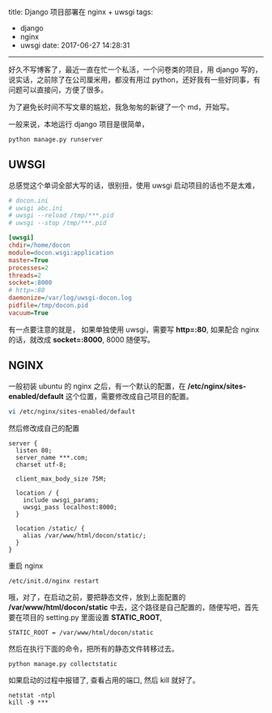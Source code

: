 title: Django 项目部署在 nginx + uwsgi
tags:
  - django
  - nginx
  - uwsgi
date: 2017-06-27 14:28:31
---

好久不写博客了，最近一直在忙一个私活，一个问卷类的项目，用 django 写的，说实话，之前除了在公司厘米用，都没有用过 python，还好我有一些好同事，有问题可以直接问，方便了很多。

为了避免长时间不写文章的尴尬，我急匆匆的新键了一个 md，开始写。

一般来说，本地运行 django 项目是很简单，
```sh
python manage.py runserver
```

## UWSGI

总感觉这个单词全部大写的话，很别扭，使用 uwsgi 启动项目的话也不是太难，

```ini
# docon.ini
# uwsgi abc.ini
# uwsgi --reload /tmp/***.pid
# uwsgi --stop /tmp/***.pid

[uwsgi]
chdir=/home/docon
module=docon.wsgi:application
master=True
processes=2
threads=2
socket=:8000
# http=:80
daemonize=/var/log/uwsgi-docon.log
pidfile=/tmp/docon.pid
vacuum=True
```

有一点要注意的就是， 如果单独使用 uwsgi，需要写 **http=:80**, 如果配合 nginx 的话，就改成 **socket=:8000**, 8000 随便写。

## NGINX
一般初装 ubuntu 的 nginx 之后，有一个默认的配置，在 **/etc/nginx/sites-enabled/default** 这个位置，需要修改成自己项目的配置。

```sh
vi /etc/nginx/sites-enabled/default
```

然后修改成自己的配置

```
server {
  listen 80;
  server_name ***.com;
  charset utf-8;

  client_max_body_size 75M;

  location / {
    include uwsgi_params;
    uwsgi_pass localhost:8000;
  }

  location /static/ {
    alias /var/www/html/docon/static/;
  }
}

```

重启 nginx

```sh
/etc/init.d/nginx restart  
```

哦，对了，在启动之前，要把静态文件，放到上面配置的 **/var/www/html/docon/static** 中去，这个路径是自己配置的，随便写吧，首先要在项目的 setting.py 里面设置 **STATIC_ROOT**, 

```
STATIC_ROOT = /var/www/html/docon/static
```

然后在执行下面的命令，把所有的静态文件转移过去。

```
python manage.py collectstatic
```

如果启动的过程中报错了, 查看占用的端口, 然后 kill 就好了。

```
netstat -ntpl
kill -9 ***
```

